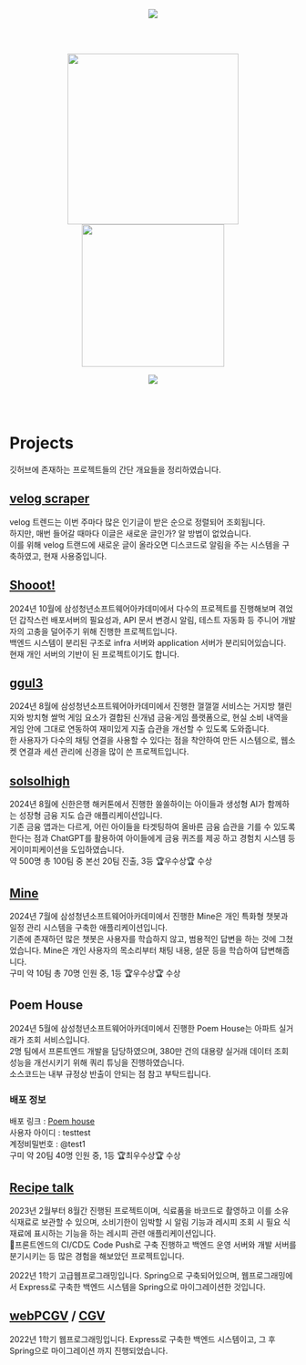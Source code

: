 <p align="center"><img src="https://capsule-render.vercel.app/api?type=Waving&color=0099f9&fontColor=ffffff&height=150&section=footer&text=Kim%20HyunJin&fontSize=70"></p>

<br>
<br>

<p align="center">
  <img src="https://github-readme-stats.vercel.app/api?username=khj745700&show_icons=true&theme=radical" width="300">
  <img src="http://mazassumnida.wtf/api/v2/generate_badge?boj=khj745700" width="250">
</p>

<p align="center">
  <img src="https://hits.seeyoufarm.com/api/count/incr/badge.svg?url=https%3A%2F%2Fgithub.com%2Fkhj745700&count_bg=%2379C83D&title_bg=%23555555&icon=&icon_color=%23E7E7E7&title=hits&edge_flat=false"/>
</p>  

<br>
<br>

<h1>Projects</h1>
깃허브에 존재하는 프로젝트들의 간단 개요들을 정리하였습니다.

<h2><a href="https://github.com/khj745700/velog-scraper">velog scraper</a></h2>
velog 트렌드는 이번 주마다 많은 인기글이 받은 순으로 정렬되어 조회됩니다. <br>
하지만, 매번 들어갈 때마다 이글은 새로운 글인가? 알 방법이 없었습니다. <br>
이를 위해 velog 트랜드에 새로운 글이 올라오면 디스코드로 알림을 주는 시스템을 구축하였고, 현재 사용중입니다.

<br>

<h2><a href="https://github.com/shooot-pjt/shooot">Shooot!</a></h2>
2024년 10월에 삼성청년소프트웨어아카데미에서 다수의 프로젝트를 진행해보며 겪었던 갑작스런 배포서버의 필요성과, API 문서 변경시 알림, 테스트 자동화 등 주니어 개발자의 고충을 덜어주기 위해 진행한 프로젝트입니다. <br>
백엔드 시스템이 분리된 구조로 infra 서버와 application 서버가 분리되어있습니다. <br>
현재 개인 서버의 기반이 된 프로젝트이기도 합니다. <br>

<h2><a href="https://github.com/Financial-Solidarity/ggul-ggul-ggul">ggul3</a></h2>
2024년 8월에 삼성청년소프트웨어아카데미에서 진행한 껄껄껄 서비스는 거지방 챌린지와 방치형 쌀먹 게임 요소가 결합된 신개념 금융·게임 플랫폼으로, 현실 소비 내역을 게임 안에 그대로 연동하여 재미있게 지출 습관을 개선할 수 있도록 도와줍니다. <br>
한 사용자가 다수의 채팅 연결을 사용할 수 있다는 점을 착안하여 만든 시스템으로, 웹소켓 연결과 세션 관리에 신경을 많이 쓴 프로젝트입니다. <br>

<h2><a href="https://github.com/solsolhigh">solsolhigh</a></h2>
2024년 8월에 신한은행 해커톤에서 진행한 쏠쏠하이는 아이들과 생성형 AI가 함께하는 성장형 금융 지도 습관 애플리케이션입니다. <br>
기존 금융 앱과는 다르게, 어린 아이들을 타겟팅하여 올바른 금융 습관을 기를 수 있도록 한다는 점과 ChatGPT를 활용하여 아이들에게 금융 퀴즈를 제공 하고 경험치 시스템 등 게이미피케이션을 도입하였습니다. <br>
약 500명 총 100팀 중 본선 20팀 진출, 3등 🏆우수상🏆 수상 <br>

<h2><a href="https://github.com/khj745700/mine">Mine</a></h2>

2024년 7월에 삼성청년소프트웨어아카데미에서 진행한 Mine은 개인 특화형 챗봇과 일정 관리 시스템을 구축한 애플리케이션입니다. <br>
기존에 존재하던 많은 챗봇은 사용자를 학습하지 않고, 범용적인 답변을 하는 것에 그쳤었습니다. Mine은 개인 사용자의 목소리부터 채팅 내용, 설문 등을 학습하여 답변해줍니다. <br>
구미 약 10팀 총 70명 인원 중, 1등 🏆우수상🏆 수상 <br>

<h2>Poem House</h2>
2024년 5월에 삼성청년소프트웨어아카데미에서 진행한 Poem House는 아파트 실거래가 조회 서비스입니다. <br>
2명 팀에서 프론트엔드 개발을 담당하였으며, 380만 건의 대용량 실거래 데이터 조회 성능을 개선시키기 위해 쿼리 튜닝을 진행하였습니다. <br>
소스코드는 내부 규정상 반출이 안되는 점 참고 부탁드립니다. <br>

<h3>배포 정보</h3>
배포 링크 : <a href="https://poemhouse.shop">Poem house</a> <br>
사용자 아이디 : testtest <br>
계정비밀번호 : @test1 <br>
구미 약 20팀  40명 인원 중, 1등 🏆최우수상🏆 수상 <br>


<h2><a href="https://github.com/recipetalk">Recipe talk</a></h2>
2023년 2월부터 8월간 진행된 프로젝트이며, 식료품을 바코드로 촬영하고 이를 소유 식재료로 보관할 수 있으며, 소비기한이 임박할 시 알림 기능과 레시피 조회 시 필요 식재료에 표시하는 기능을 하는 레시피 관련 애플리케이션입니다. <br>
프론트엔드의 CI/CD도 Code Push로 구축 진행하고 백엔드 운영 서버와 개발 서버를 분기시키는 등 많은 경험을 해보았던 프로젝트입니다. <br>


2022년 1학기 고급웹프로그래밍입니다. Spring으로 구축되어있으며, 웹프로그래밍에서 Express로 구축한 백엔드 시스템을 Spring으로 마이그레이션한 것입니다.

<h2><a href="https://github.com/khj745700/WebPCGV">webPCGV</a>  / <a href="https://github.com/AdvancedWebProgramming/CGV">CGV</a></h2>
2022년 1학기 웹프로그래밍입니다. Express로 구축한 백엔드 시스템이고, 그 후 Spring으로 마이그레이션 까지 진행되었습니다.
